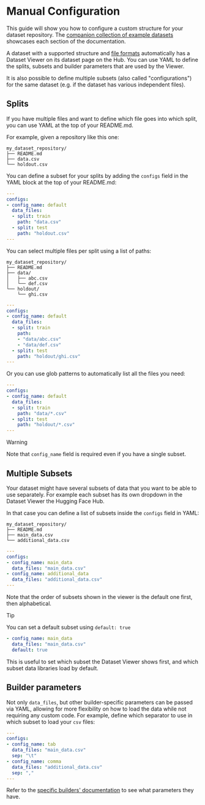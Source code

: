 # Manual Configuration

This guide will show you how to configure a custom structure for your dataset repository. The [companion collection of example datasets](https://huggingface.co/collections/datasets-examples/manual-configuration-655e293cea26da0acab95b87) showcases each section of the documentation.

A dataset with a supported structure and [file formats](./datasets-adding#file-formats) automatically has a Dataset Viewer on its dataset page on the Hub. You can use YAML to define the splits, subsets and builder parameters that are used by the Viewer.

It is also possible to define multiple subsets (also called "configurations") for the same dataset (e.g. if the dataset has various independent files).

## Splits

If you have multiple files and want to define which file goes into which split, you can use YAML at the top of your README.md.

For example, given a repository like this one:

```
my_dataset_repository/
├── README.md
├── data.csv
└── holdout.csv
```

You can define a subset for your splits by adding the `configs` field in the YAML block at the top of your README.md:

```yaml
---
configs:
- config_name: default
  data_files:
  - split: train
    path: "data.csv"
  - split: test
    path: "holdout.csv"
---
```

You can select multiple files per split using a list of paths:

```
my_dataset_repository/
├── README.md
├── data/
│   ├── abc.csv
│   └── def.csv
└── holdout/
    └── ghi.csv
```

```yaml
---
configs:
- config_name: default
  data_files:
  - split: train
    path:
    - "data/abc.csv"
    - "data/def.csv"
  - split: test
    path: "holdout/ghi.csv"
---
```

Or you can use glob patterns to automatically list all the files you need:

```yaml
---
configs:
- config_name: default
  data_files:
  - split: train
    path: "data/*.csv"
  - split: test
    path: "holdout/*.csv"
---
```

> [!WARNING]
> Note that `config_name` field is required even if you have a single subset.

## Multiple Subsets

Your dataset might have several subsets of data that you want to be able to use separately.
For example each subset has its own dropdown in the Dataset Viewer the Hugging Face Hub.

In that case you can define a list of subsets inside the `configs` field in YAML:

```
my_dataset_repository/
├── README.md
├── main_data.csv
└── additional_data.csv
```

```yaml
---
configs:
- config_name: main_data
  data_files: "main_data.csv"
- config_name: additional_data
  data_files: "additional_data.csv"
---
```

Note that the order of subsets shown in the viewer is the default one first, then alphabetical.

> [!TIP]
> You can set a default subset using `default: true`
>
> ```yaml
> - config_name: main_data
>   data_files: "main_data.csv"
>   default: true
> ```
>
> This is useful to set which subset the Dataset Viewer shows first, and which subset data libraries load by default.


## Builder parameters

Not only `data_files`, but other builder-specific parameters can be passed via YAML, allowing for more flexibility on how to load the data while not requiring any custom code. For example, define which separator to use in which subset to load your `csv` files:

```yaml
---
configs:
- config_name: tab
  data_files: "main_data.csv"
  sep: "\t"
- config_name: comma
  data_files: "additional_data.csv"
  sep: ","
---
```

Refer to the [specific builders' documentation](/docs/datasets/package_reference/builder_classes) to see what parameters they have.
